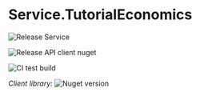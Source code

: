 # Service.TutorialEconomics

![Release Service](https://github.com/MyJetWallet/Service.TutorialEconomics/workflows/Release%20Service/badge.svg)

![Release API client nuget](https://github.com/MyJetWallet/Service.TutorialEconomics/workflows/Release%20API%20client%20nuget/badge.svg)

![CI test build](https://github.com/MyJetWallet/Service.TutorialEconomics/workflows/CI%20test%20build/badge.svg)

*Client library:* ![Nuget version](https://img.shields.io/nuget/v/MyJetWallet.Service.TutorialEconomics.Client?label=MyJetWallet.Service.TutorialEconomics.Client&style=social)

